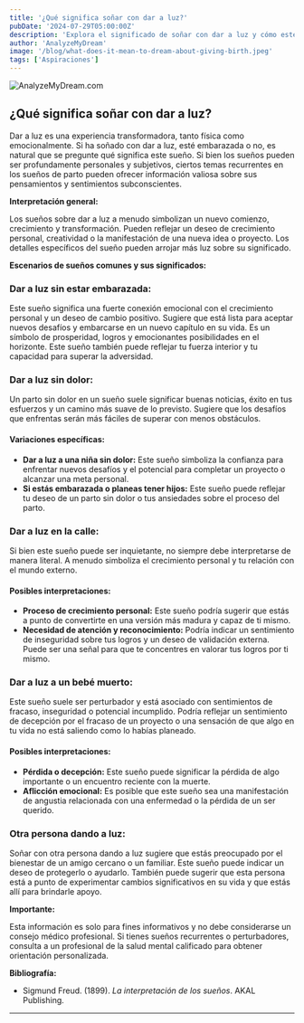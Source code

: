 ```yaml
---
title: '¿Qué significa soñar con dar a luz?'
pubDate: '2024-07-29T05:00:00Z'
description: 'Explora el significado de soñar con dar a luz y cómo este sueño puede simbolizar nuevos comienzos, crecimiento personal y superación de desafíos.'
author: 'AnalyzeMyDream'
image: '/blog/what-does-it-mean-to-dream-about-giving-birth.jpeg'
tags: ['Aspiraciones']
---
```


![AnalyzeMyDream.com](/blog/what-does-it-mean-to-dream-about-giving-birth.jpeg)

## ¿Qué significa soñar con dar a luz?

Dar a luz es una experiencia transformadora, tanto física como emocionalmente. Si ha soñado con dar a luz, esté embarazada o no, es natural que se pregunte qué significa este sueño. Si bien los sueños pueden ser profundamente personales y subjetivos, ciertos temas recurrentes en los sueños de parto pueden ofrecer información valiosa sobre sus pensamientos y sentimientos subconscientes. 

**Interpretación general:**

Los sueños sobre dar a luz a menudo simbolizan un nuevo comienzo, crecimiento y transformación. Pueden reflejar un deseo de crecimiento personal, creatividad o la manifestación de una nueva idea o proyecto. Los detalles específicos del sueño pueden arrojar más luz sobre su significado.

**Escenarios de sueños comunes y sus significados:**

### Dar a luz sin estar embarazada:

Este sueño significa una fuerte conexión emocional con el crecimiento personal y un deseo de cambio positivo. Sugiere que está lista para aceptar nuevos desafíos y embarcarse en un nuevo capítulo en su vida. Es un símbolo de prosperidad, logros y emocionantes posibilidades en el horizonte. Este sueño también puede reflejar tu fuerza interior y tu capacidad para superar la adversidad.

### Dar a luz sin dolor:

Un parto sin dolor en un sueño suele significar buenas noticias, éxito en tus esfuerzos y un camino más suave de lo previsto. Sugiere que los desafíos que enfrentas serán más fáciles de superar con menos obstáculos. 

#### Variaciones específicas:

- **Dar a luz a una niña sin dolor:** Este sueño simboliza la confianza para enfrentar nuevos desafíos y el potencial para completar un proyecto o alcanzar una meta personal.
- **Si estás embarazada o planeas tener hijos:** Este sueño puede reflejar tu deseo de un parto sin dolor o tus ansiedades sobre el proceso del parto.

### Dar a luz en la calle:

Si bien este sueño puede ser inquietante, no siempre debe interpretarse de manera literal. A menudo simboliza el crecimiento personal y tu relación con el mundo externo. 

#### Posibles interpretaciones:

- **Proceso de crecimiento personal:** Este sueño podría sugerir que estás a punto de convertirte en una versión más madura y capaz de ti mismo.
- **Necesidad de atención y reconocimiento:** Podría indicar un sentimiento de inseguridad sobre tus logros y un deseo de validación externa. Puede ser una señal para que te concentres en valorar tus logros por ti mismo.

### Dar a luz a un bebé muerto:

Este sueño suele ser perturbador y está asociado con sentimientos de fracaso, inseguridad o potencial incumplido. Podría reflejar un sentimiento de decepción por el fracaso de un proyecto o una sensación de que algo en tu vida no está saliendo como lo habías planeado.

#### Posibles interpretaciones:

- **Pérdida o decepción:** Este sueño puede significar la pérdida de algo importante o un encuentro reciente con la muerte.
- **Aflicción emocional:** Es posible que este sueño sea una manifestación de angustia relacionada con una enfermedad o la pérdida de un ser querido.

### Otra persona dando a luz:

Soñar con otra persona dando a luz sugiere que estás preocupado por el bienestar de un amigo cercano o un familiar. Este sueño puede indicar un deseo de protegerlo o ayudarlo. También puede sugerir que esta persona está a punto de experimentar cambios significativos en su vida y que estás allí para brindarle apoyo.

**Importante:**

Esta información es solo para fines informativos y no debe considerarse un consejo médico profesional. Si tienes sueños recurrentes o perturbadores, consulta a un profesional de la salud mental calificado para obtener orientación personalizada.

**Bibliografía:**

* Sigmund Freud. (1899). *La interpretación de los sueños*. AKAL Publishing.

---